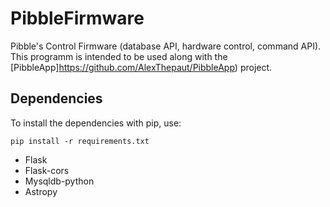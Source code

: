 # PibbleFirmware
Pibble's Control Firmware (database API, hardware control, command API).
This programm is intended to be used along with the [PibbleApp]https://github.com/AlexThepaut/PibbleApp) project.

## Dependencies
To install the dependencies with pip, use:
```
pip install -r requirements.txt
```

+ Flask
+ Flask-cors
+ Mysqldb-python
+ Astropy